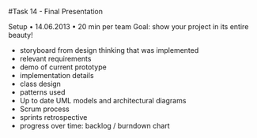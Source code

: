 #Task 14 - Final Presentation

Setup
• 14.06.2013
• 20 min per team
Goal: show your project in its entire beauty!
- storyboard from design thinking that was implemented
- relevant requirements
- demo of current prototype
- implementation details
 - class design
 - patterns used
 - Up to date UML models and architectural diagrams
- Scrum process
 - sprints retrospective
 - progress over time: backlog / burndown chart
